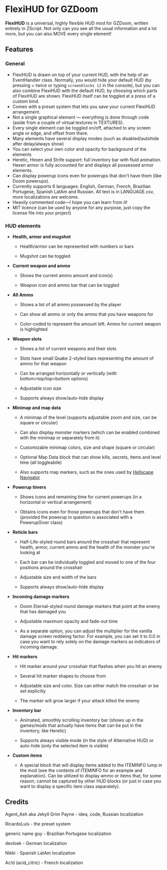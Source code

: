 # FlexiHUD for GZDoom

**FlexiHUD** is a universal, highly flexible HUD mod for GZDoom, written entirely in ZScript. Not only can you see all the usual information and a lot more, but you can also MOVE every single element!

## Features

### General

* FlexiHUD is drawn on top of your current HUD, with the help of an EventHandler class. Normally, you would hide your default HUD (by pressing = twice or typing `screenblocks 12` in the console), but you can also combine FlexiHUD with the default HUD, by choosing which parts of FlexiHUD are shown. FlexiHUD itself can be toggled at a press of a custom bind.
* Comes with a preset system that lets you save your current FlexiHUD arrangement.
* Not a single graphical element — everything is done through code (aside from a couple of virtual textures in TEXTURES).
* Every single element can be toggled on/off, attached to any screen angle or edge, and offset from there.
* Many elements have several display modes (such as disabled/autohide after delay/always show)
* You can select your own color and opacity for background of the elements
* Heretic, Hexen and Strife support: full inventory bar with fluid animation. Hexen armor is fully accounted for and displays all possessed armor elements.
* Can display powerup icons even for powerups that don't have them (like Doom powerups).
* Currently supports 6 languages: English, German, French, Brazilian Portugese, Spanish LatAm and Russian. All text is in LANGUAGE.csv, more localizations are welcome.
* Heavily commented code—I hope you can learn from it!
* MIT licence (can be used by anyone for any purpose, just copy the license file into your project)

### HUD elements

* **Health, armor and mugshot**
  
  * Health/armor can be represented with numbers or bars
  
  * Mugshot can be toggled

* **Current weapon and ammo**
  
  * Shows the current ammo amount and icon(s)
  
  * Weapon icon and ammo bar that can be toggled

* **All Ammo**
  
  * Shows a list of all ammo possessed by the player
  
  * Can show all ammo or only the ammo that you have weapons for
  
  * Color-coded to represent the amount left. Ammo for current weapon is highlighted

* **Weapon slots**
  
  * Shows a list of current weapons and their slots
  
  * Slots have small Quake 2-styled bars representing the amount of ammo for that weapon
  
  * Can be arranged horizontally or vertically (with bottom>top/top>bottom options)
  
  * Adjustable icon size
  
  * Supports always show/auto-hide display

* **Minimap and map data**
  
  * A minimap of the level (supports adjustable zoom and size, can be square or circular)
  
  * Can also display monster markers (which can be enabled combined with the minimap or separately from it)
  
  * Customizable minimap colors, size and shape (square or circular)
  
  * Optional Map Data block that can show kills, secrets, items and level time (all toggleablle)
  
  * Also supports map markers, such as the ones used by [Hellscape Navigator](https://github.com/mmaulwurff/hellscape-navigator/tree/master)

* **Powerup timers**
  
  * Shows icons and remaining time for current powerups (in a horizontal or vertical arrangement)
  
  * Obtains icons even for those powerups that don't have them (provided the powerup in question is associated with a PowerupGiver class)

* **Reticle bars**
  
  * Half-Life-styled round bars around the crosshair that represent health, armor, current ammo and the health of the monster you're looking at
  
  * Each bar can be individually toggled and moved to one of the four positions around the crosshair
  
  * Adjustable size and width of the bars
  
  * Supports always show/auto-hide display

* **Incoming damage markers**
  
  * Doom Eternal-styled round damage markers that point at the enemy that has damaged you
  
  * Adjustable maximum opacity and fade-out time
  
  * As a separate option, you can adjust the multiplier for the vanilla damage screen reddeing factor. For example, you can set it to 0.0 in case you want to rely solely on the damage markers as indicators of incoming damage.

* **Hit markers**
  
  * Hit marker around your crosshair that flashes when you hit an enemy
  
  * Several hit marker shapes to choose from
  
  * Adjustable size and color. Size can either match the crosshair or be set explicitly
  
  * The marker will grow larger if your attack killed the enemy

* **Inventory bar**
  
  * Animated, smoothly scrolling inventory bar (shows up in the games/mods that actually have items that can be put in the inventory, like Heretic)
  
  * Supports always visible mode (in the style of Alternative HUD) or auto-hide (only the selected item is visible)

* **Custom items**
  
  * A special block that will display items added to the ITEMINFO lump in the mod (see the contents of ITEMINFO for an example and explanation). Can be utilized to display ammo or items that, for some reason, cannot be captured by other HUD blocks (or just in case you want to display a specific item class separately).

## Credits

Agent_Ash aka Jekyll Grim Payne - idea, code, Russian localization

RicardoLuis - the preset system

generic name guy - Brazilian Portugese localization

devloek - German localization

Nikki - Spanish LatAm localization

Ac!d (acid_citric) - French localization
